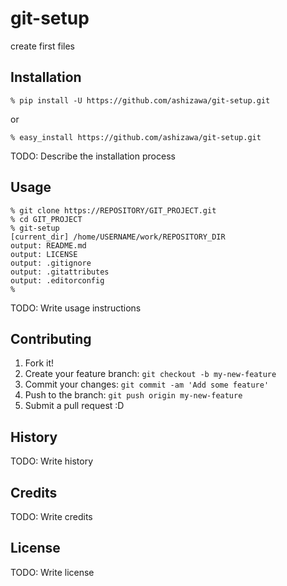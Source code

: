 # git-setup

create first files

## Installation

```
% pip install -U https://github.com/ashizawa/git-setup.git
```

or

```
% easy_install https://github.com/ashizawa/git-setup.git
```

TODO: Describe the installation process

## Usage

```
% git clone https://REPOSITORY/GIT_PROJECT.git
% cd GIT_PROJECT
% git-setup
[current_dir] /home/USERNAME/work/REPOSITORY_DIR
output: README.md
output: LICENSE
output: .gitignore
output: .gitattributes
output: .editorconfig
%
```

TODO: Write usage instructions

## Contributing

1. Fork it!
2. Create your feature branch: `git checkout -b my-new-feature`
3. Commit your changes: `git commit -am 'Add some feature'`
4. Push to the branch: `git push origin my-new-feature`
5. Submit a pull request :D

## History

TODO: Write history

## Credits

TODO: Write credits

## License

TODO: Write license

